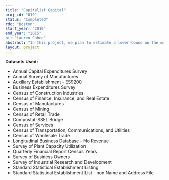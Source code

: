 ```yaml
---
title: "Capitalist Capital"
proj_id: "819"
status: "Completed"
rdc: "Boston"
start_year: "2010"
end_year: "2015"
pi: "Lauren Cohen"
abstract: "In this project, we plan to estimate a lower-bound on the magnitude of economic spillovers that result from the flow of capital within the US.  We plan to do this by examining the impulse response in the surrounding area to a large shock in new capital flowing into a particular city.  We plan to define this in a number of ways, but the general idea is to contrast the impulse response from a large and unanticipated inflow of new money directed from the capital markets to an inflow directed from the public sector (direct government transfer), which is explicitly not functioning through the capital markets.  We expect to be able to estimate the value that is created for a local economy from one dollar arriving from the capital markets and compare this to one dollar arriving from the public sector."
layout: project
---
```


**Datasets Used:**

  - Annual Capital Expenditures Survey 
  - Annual Survey of Manufactures 
  - Auxiliary Establishment - ES9200 
  - Business Expenditures Survey 
  - Census of Construction Industries 
  - Census of Finance, Insurance, and Real Estate 
  - Census of Manufactures 
  - Census of Mining 
  - Census of Retail Trade 
  - Compustat-SSEL Bridge 
  - Census of Services 
  - Census of Transportation, Communications, and Utilities 
  - Census of Wholesale Trade 
  - Longitudinal Business Database - No Revenue 
  - Survey of Plant Capacity Utilization 
  - Quarterly Financial Report Census Years 
  - Survey of Business Owners 
  - Survey of Industrial Research and Development 
  - Standard Statistical Establishment Listing 
  - Standard Statistical Establishment List - non Name and Address File 

